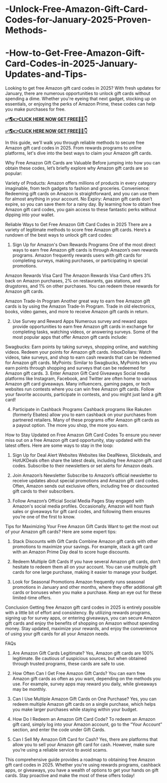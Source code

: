# -Unlock-Free-Amazon-Gift-Card-Codes-for-January-2025-Proven-Methods-
# -How-to-Get-Free-Amazon-Gift-Card-Codes-in-2025-January-Updates-and-Tips-
Looking to get free Amazon gift card codes in 2025? With fresh updates for January, there are numerous opportunities to unlock gift cards without spending a dime. Whether you're eyeing that next gadget, stocking up on essentials, or enjoying the perks of Amazon Prime, these codes can help you make purchases for free.

**[✅🌎👉CLICK HERE NOW GET FREE📌✅👇](https://groupzone.xyz/amazon-gift-card/)**

**[✅🌎👉CLICK HERE NOW GET FREE📌✅👇](https://groupzone.xyz/amazon-gift-card/)**

In this guide, we'll walk you through reliable methods to secure free Amazon gift card codes in 2025. From rewards programs to online platforms, let's dive into the best ways to claim your Amazon gift cards.

Why Free Amazon Gift Cards are Valuable
Before jumping into how you can obtain these codes, let’s briefly explore why Amazon gift cards are so popular:

Variety of Products: Amazon offers millions of products in every category imaginable, from tech gadgets to fashion and groceries.
Convenience: Redeeming gift cards on Amazon is straightforward, and you can use them for almost anything in your account.
No Expiry: Amazon gift cards don’t expire, so you can save them for a rainy day.
By learning how to obtain free Amazon gift card codes, you gain access to these fantastic perks without dipping into your wallet.

Reliable Ways to Get Free Amazon Gift Card Codes in 2025
There are a variety of legitimate methods to score free Amazon gift cards. Here’s a rundown of the best ways to unlock gift card codes:

1. Sign Up for Amazon's Own Rewards Programs
One of the most direct ways to earn free Amazon gift cards is through Amazon’s own rewards programs. Amazon frequently rewards users with gift cards for completing surveys, making purchases, or participating in special promotions.

Amazon Rewards Visa Card
The Amazon Rewards Visa Card offers 3% back on Amazon purchases, 2% on restaurants, gas stations, and drugstores, and 1% on other purchases. You can redeem these rewards for Amazon gift cards.

Amazon Trade-In Program
Another great way to earn free Amazon gift cards is by using the Amazon Trade-In Program. Trade in old electronics, books, video games, and more to receive Amazon gift cards in return.

2. Use Survey and Reward Apps
Numerous survey and reward apps provide opportunities to earn free Amazon gift cards in exchange for completing tasks, watching videos, or answering surveys. Some of the most popular apps that offer Amazon gift cards include:

Swagbucks: Earn points by taking surveys, shopping online, and watching videos. Redeem your points for Amazon gift cards.
InboxDollars: Watch videos, take surveys, and shop to earn cash rewards that can be redeemed for Amazon gift cards.
MyPoints: Similar to Swagbucks, MyPoints lets you earn points through shopping and surveys that can be redeemed for Amazon gift cards.
3. Enter Amazon Gift Card Giveaways
Social media platforms like Instagram, Facebook, and Twitter are often home to various Amazon gift card giveaways. Many influencers, gaming pages, or tech websites run contests where you can win free Amazon gift cards. Follow your favorite accounts, participate in contests, and you might just land a gift card!

4. Participate in Cashback Programs
Cashback programs like Rakuten (formerly Ebates) allow you to earn cashback on your purchases from partnered retailers. Many of these programs offer Amazon gift cards as a payout option. The more you shop, the more you earn.

How to Stay Updated on Free Amazon Gift Card Codes
To ensure you never miss out on a free Amazon gift card opportunity, stay updated with the latest offers. Here are some ways to stay in the loop:

1. Sign Up for Deal Alert Websites
Websites like DealNews, Slickdeals, and HotUKDeals often share the latest deals, including free Amazon gift card codes. Subscribe to their newsletters or set alerts for Amazon deals.

2. Join Amazon’s Newsletter
Subscribe to Amazon’s official newsletter to receive updates about special promotions and Amazon gift card codes. Often, Amazon sends out exclusive offers, including free or discounted gift cards to their subscribers.

3. Follow Amazon’s Official Social Media Pages
Stay engaged with Amazon's social media profiles. Occasionally, Amazon will host flash sales or giveaways for gift card codes, and following them ensures you’re one of the first to know.

Tips for Maximizing Your Free Amazon Gift Cards
Want to get the most out of your Amazon gift cards? Here are some expert tips:

1. Stack Discounts with Gift Cards
Combine Amazon gift cards with other promotions to maximize your savings. For example, stack a gift card with an Amazon Prime Day deal to score huge discounts.

2. Redeem Multiple Gift Cards
If you have several Amazon gift cards, don’t hesitate to redeem them all on your account. You can use multiple gift cards for one large purchase, making it easier to manage your budget.

3. Look for Seasonal Promotions
Amazon frequently runs seasonal promotions in January and other months, where they offer additional gift cards or bonuses when you make a purchase. Keep an eye out for these limited-time offers.

Conclusion
Getting free Amazon gift card codes in 2025 is entirely possible with a little bit of effort and consistency. By utilizing rewards programs, signing up for survey apps, or entering giveaways, you can secure Amazon gift cards and enjoy the benefits of shopping on Amazon without spending money. Stay updated, maximize your rewards, and enjoy the convenience of using your gift cards for all your Amazon needs.

FAQs
1. Are Amazon Gift Cards Legitimate?
Yes, Amazon gift cards are 100% legitimate. Be cautious of suspicious sources, but when obtained through trusted programs, these cards are safe to use.

2. How Often Can I Get Free Amazon Gift Cards?
You can earn free Amazon gift cards as often as you want, depending on the methods you use. For example, survey apps may reward you daily, while giveaways may be monthly.

3. Can I Use Multiple Amazon Gift Cards on One Purchase?
Yes, you can redeem multiple Amazon gift cards on a single purchase, which helps you make larger purchases while staying within your budget.

4. How Do I Redeem an Amazon Gift Card Code?
To redeem an Amazon gift card, simply log into your Amazon account, go to the “Your Account” section, and enter the code under Gift Cards.

5. Can I Sell My Amazon Gift Card for Cash?
Yes, there are platforms that allow you to sell your Amazon gift card for cash. However, make sure you’re using a reliable service to avoid scams.

This comprehensive guide provides a roadmap to obtaining free Amazon gift card codes in 2025. Whether you're using rewards programs, cashback apps, or giveaways, you have a wealth of options to get your hands on gift cards. Stay proactive and make the most of these offers today!



